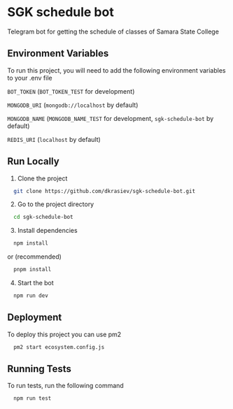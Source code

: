 # SGK schedule bot

Telegram bot for getting the schedule of classes of Samara State College

## Environment Variables

To run this project, you will need to add the following environment variables to your .env file

`BOT_TOKEN` (`BOT_TOKEN_TEST` for development)

`MONGODB_URI` (`mongodb://localhost` by default)

`MONGODB_NAME` (`MONGODB_NAME_TEST` for development, `sgk-schedule-bot` by default)

`REDIS_URI` (`localhost` by default)

## Run Locally

1. Clone the project

```bash
  git clone https://github.com/dkrasiev/sgk-schedule-bot.git
```

2. Go to the project directory

```bash
  cd sgk-schedule-bot
```

3. Install dependencies

```bash
  npm install
```

or (recommended)

```bash
  pnpm install
```

4. Start the bot

```bash
  npm run dev
```

## Deployment

To deploy this project you can use pm2

```bash
  pm2 start ecosystem.config.js
```

## Running Tests

To run tests, run the following command

```bash
  npm run test
```
